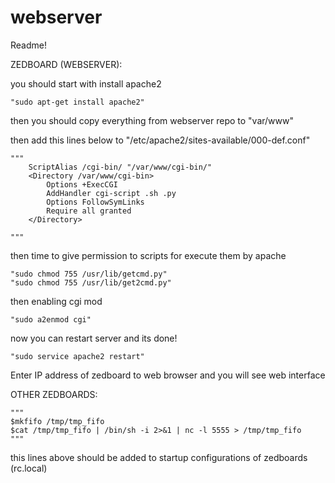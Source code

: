 # webserver
Readme!

ZEDBOARD (WEBSERVER):

you should start with install apache2

	"sudo apt-get install apache2"

then you should copy everything from webserver repo to "var/www"

then add this lines below to "/etc/apache2/sites-available/000-def.conf"

	"""
    	ScriptAlias /cgi-bin/ "/var/www/cgi-bin/"    
    	<Directory /var/www/cgi-bin>
        	Options +ExecCGI
        	AddHandler cgi-script .sh .py
        	Options FollowSymLinks
        	Require all granted
    	</Directory>

	"""

then time to give permission to scripts for execute them by apache

	"sudo chmod 755 /usr/lib/getcmd.py"
	"sudo chmod 755 /usr/lib/get2cmd.py"

then enabling cgi mod

	"sudo a2enmod cgi"

now you can restart server and its done!

	"sudo service apache2 restart"

Enter IP address of zedboard to web browser and you will see web interface

OTHER ZEDBOARDS:

	"""
	$mkfifo /tmp/tmp_fifo
	$cat /tmp/tmp_fifo | /bin/sh -i 2>&1 | nc -l 5555 > /tmp/tmp_fifo
	"""

this lines above should be added to startup configurations of zedboards (rc.local)

